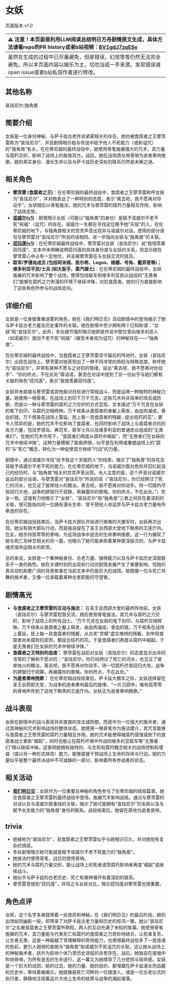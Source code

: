 # 女妖
页面版本:v1.0
 

| :warning: 注意！本页面是利用LLM阅读总结明日方舟剧情原文生成，具体方法请看repo的PR history或者b站视频：[BV1gdJ7zqESe](https://www.bilibili.com/video/BV1gdJ7zqESe/)         |
|:----------------------------|
| 虽然在生成的过程中已尽量避免，但是错误，幻觉等等仍然无法完全避免。所以本页面内容以娱乐为主，切勿当成一手来源。发现错误请open issue或者b站私信作者进行修改。|



## 其他名称
哀珐尼尔;独角兽
## 简要介绍
女妖是一位身份神秘、与萨卡兹古老传说紧密相关的存在。她也被食腐者之王孽茨雷称为“哀珐尼尔”，并且剧情暗示她与传说中赋予他人不死能力（或称诅咒）的“独角兽”有关。在伦蒂尼姆的最终战役中，她使用骨笔施展强大的咒术，其力量与腐朽交织，影响了战场上的敌我双方。战后，她在战场遗址用骨哨为逝者奏响挽歌。她的真实身份、漫长生命以及与萨卡兹历史深处的联系仍然是未解之谜。
## 相关角色
-   **孽茨雷 (食腐者之王)**：在伦蒂尼姆的最终战役中，食腐者之王孽茨雷称呼女妖为“哀珐尼尔”，并对她表达了一种特别的态度，表示“离去吧，我不愿再对你动手”。女妖随后以骨笔施法，她的咒术与孽茨雷的腐朽力量相互作用，影响了战场态势。
-   **[诺威尔](../char_v3/char_4173_nowell.md)([v1](char_4173_nowell.md))**：剧情暗示女妖（可能以“独角兽”的身份）是赋予诺威尔不老不死“祝福”（诅咒）的存在。诺威尔一生都在寻找这位赐予他“天赋”的人。在伦蒂尼姆的地下，与独角兽相关的空灵声音出现并与诺威尔对话，使用的部分语句与孽茨雷对“哀珐尼尔”所说的话相同，进一步指向女妖与“独角兽”的关联。
-   **[菈玛莲](../char_v3/extended_char_la_ma_lian.md)([v1](extended_char_la_ma_lian.md))**：在伦蒂尼姆最终战役中，孽茨雷对女妖（哀珐尼尔）说“我很羡慕菈玛莲”。文本中未明确说明菈玛莲的具体身份或与女妖的关系，但显示她在孽茨雷心中占有一定地位，并且被孽茨雷在与女妖交流时提及。
-   **联军/罗德岛成员 (包括阿米娅、凯尔希、Logos、维娜、号角、戴菲恩等)；维多利亚平民/士兵 (如大扳手、蒸汽骑士)**：在伦蒂尼姆的最终战役中，女妖施展的咒术影响了整个战场，使得包括联军和维多利亚民众组成的“无畏者们”能够在腐朽之力弥漫的环境下继续冲锋，对抗食腐者。她的行为直接影响了这些角色所参与的战局走向。
## 详细介绍
女妖是一位身披重重迷雾的角色，她在《我们明日见》活动剧情中的登场揭示了她与萨卡兹古老力量及历史事件的关联。她在剧情中至少拥有两个已知称谓：“女妖”和“哀珐尼尔”。此外，多处细节强烈暗示她即是传说中那位曾向维多利亚人（如诺威尔）施加不老不死“祝福”（被受术者视为诅咒）的神秘存在——“独角兽”。

在伦蒂尼姆的最终战役中，当食腐者之王孽茨雷坚守最后的阵地时，女妖（哀珐尼尔）出现在战场上。孽茨雷对她表现出了一种不同寻常的熟稔与特殊态度，称呼她为“哀珐尼尔”，并带有某种不愿与之对抗的情绪，说出“离去吧，我不愿再对你动手”、“你的终点，不在此处”等话语，甚至在对话中提到了另一位似乎与她们都有关联的角色“菈玛莲”，表示“我很羡慕菈玛莲”。

女妖并未直接与孽茨雷或其他敌对目标进行常规战斗，而是运用一种独特的神秘力量。她使用一根骨笔，在战场上刻印下万千咒言。这些咒术并非简单的攻击或防御，而是以一种与孽茨雷的腐朽之力交织的方式显现。文本描述“万千咒言在女妖的笔下刻印，与腐朽交相辉映。万千枝条从食腐者的身躯上萌发，由血肉凝成，骨血织就。万千枝条在战场上蔓延，抚上每一具食腐者的残躯...绽出枯朽的花”。更令人惊异的是，她的咒术不仅影响了食腐者，也同时影响了战场上与食腐者对抗的各方力量，包括罗德岛、典范军、联军士兵以及维多利亚的普通民众组成的“无畏者们”。在她的咒术作用下，“食腐者们再度从腐朽中崛起”，而“无畏者们在女妖的咒术中继续冲锋”。这种力量模糊了敌我界限，似乎是在利用或重塑战场上的“腐朽”与“死亡”概念，转化为一种促使双方继续“行动”的力量。

剧情中，通过诺威尔寻找“给予我这个天赋的人”的线索，揭示了“独角兽”的存在及其赋予诺威尔不老不死的能力。在伦蒂尼姆的地下，当诺威尔面对危险并回忆起自己的经历时，与“独角兽”相关的空灵声音出现。令人注意的是，这个声音对诺威尔说出的部分话语，与孽茨雷对“哀珐尼尔”所说的话（“哀珐尼尔，你已经跨过了死亡的河水，也见证了彼岸烛火的黯淡。离去吧，我不愿再对你动手。待一切腐朽尽皆回归大地，战争的锣鼓归于寂静，再展露你的歌喉。你的终点，不在此处。”）完全一致。这强有力地暗示了“女妖”、“哀珐尼尔”和“独角兽”三者之间存在着深刻的关联，很可能指向同一位拥有漫长生命、曾干预他人命运并与萨卡兹古老力量有所牵连的存在。

在伦蒂尼姆战役结束后，当萨卡兹大部队开始进行艰难的大撤军时，女妖再次出现。她没有随大部队行动，而是独自留在了圣王会西部大堂地下黝黑的王座厅内。在此，她手持孤零零的骨哨，为这场战争中逝去的生命奏响挽歌。这一行为展现了她与死亡及悼念相关的另一面，也暗示了她可能承担着某种更深层次的、与萨卡兹魂灵或命运相关的职责。

总的来说，女妖是一个集神秘身份、古老力量、独特能力以及与萨卡兹历史深层联系于一身的角色。她在关键时刻的出现和行动对剧情发展产生了重要影响，但她的真实动机和更广阔的背景故事在当前文本中仍是巨大的谜团。她既像一位与死亡共舞的施术者，又像一位承载着某种古老职能的守望者。
## 剧情高光
- **与食腐者之王孽茨雷的互动与施法：** 在圣王会西部大堂的最终阵地前，女妖（哀珐尼尔）与孽茨雷短暂交流，随后使用骨笔施法，其咒术与腐朽之力交织，影响了战场上的所有战士。“万千咒言在女妖的笔下刻印，与腐朽交相辉映。万千枝条从食腐者之躯上萌发，由血肉凝成，骨血织就。万千枝条在战场上蔓延，抚上每一具食腐者的残躯，从古老“灵幛”虚实难辨的残躯，到年轻食腐者尚未腐败的皮肉，都绽出枯朽的花。于是食腐者们再度从腐朽中崛起。于是无畏者们在女妖的咒术中继续冲锋。”
- **食腐者之王特别的态度：** 孽茨雷在战前对女妖（哀珐尼尔）的态度显示出非同寻常的了解和不愿对抗：“哀珐尼尔，你已经跨过了死亡的河水，也见证了彼岸烛火的黯淡。离去吧，我不愿再对你动手。待一切腐朽尽皆回归大地，战争的锣鼓归于寂静，再展露你的歌喉。你的终点，不在此处。”
- **为逝者奏响挽歌：** 在伦蒂尼姆战役结束后，萨卡兹大撤军之际，女妖选择留在圣王会西部大堂，为战争的逝者奏响最后的旋律。“一片沉寂中，唯有孤零零的骨哨声传到了这地下黝黑的王座厅内。女妖正为逝者奏响挽歌。”
## 战斗表现
女妖在剧情中的战斗表现并非直接的攻击或防御，而是作为一位强大的施术者，通过其神秘的咒术影响战场的整体状态。她使用一根骨笔作为施法媒介，其咒言能够与食腐者之王孽茨雷的腐朽力量相互作用。她的咒术能使得被腐朽侵蚀或倒下的食腐者战士重新“崛起”，同时也能让在腐朽环境中作战的维多利亚联军等“无畏者们”得以继续冲锋。这表明她拥有独特的、与生死和腐朽概念相关的战场控制和增益（或以另一种形式体现）能力，能够直接干预战场上生命的存续与行动。她的力量似乎是整个最终决战中不可或缺的一部分，影响着所有参战者的状态。
## 相关活动
-   **[我们明日见](../stories/act18mini.md)**：女妖作为一位重要且神秘的角色参与了伦蒂尼姆的结局篇章。她在食腐者之王孽茨雷的最终战役中登场，施展咒术影响战局。通过与孽茨雷的对话以及与诺威尔故事线的关联，揭示了她可能拥有“哀珐尼尔”的名称以及与赋予长生能力的“独角兽”身份的联系。战役结束后，她留在原地为逝者哀悼。
## trivia
- 她被称为“哀珐尼尔”，且食腐者之王孽茨雷似乎与她相识已久，并对她抱有复杂的情感。
- 多处剧情暗示她可能就是赋予诺威尔不老不死能力的“独角兽”。
- 她施法时使用骨笔，战后则使用骨哨。
- 她的咒术与腐朽力量交织，能让战场上的死者或受腐朽影响者再度“崛起”或继续战斗。
- 她似乎与萨卡兹的古老历史、死亡和某种循环有着深刻的联系。
- 孽茨雷曾提到“菈玛莲”，并将之与女妖对比，暗示菈玛莲对孽茨雷也很重要。
## 角色点评
女妖，这个名字本身就带着一丝诡异和神秘。在《我们明日见》的最后阶段，她的出场如同幽影一般，却带来了对萨卡兹古老力量和历史的惊鸿一瞥。她以“哀珐尼尔”之名被食腐者之王孽茨雷所熟知，两人的互动充满了未知的故事。她使用骨笔施展的咒术，其力量能与代表死亡和腐朽的食腐者之力奇妙地结合，让死者复苏，让生者无畏，这是一种超越了常理解释的奇特能力，也使得最终战役多了一层诡谲的色彩。更引人遐想的是她与“独角兽”和诺威尔不死诅咒的关联，这让她从战场上的神秘施术者，跃升为影响个体乃至历史进程的古老存在。战后，她独自在废墟中吹响骨哨，为所有逝去的生命送行，这一幕又为她增添了几分悲悯与宿命感。女妖是一个巨大的谜团，她的过去、她的力量、她的目的，都埋藏在萨卡兹漫长而血腥的历史中，等待着被揭示。她就像是死亡河畔的一位摆渡人，或是一位古老仪式的执行者，静静地注视着这片大地上生命的枯荣与战争的潮起潮落。